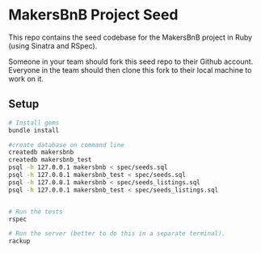 # MakersBnB Project Seed

This repo contains the seed codebase for the MakersBnB project in Ruby (using Sinatra and RSpec).

Someone in your team should fork this seed repo to their Github account. Everyone in the team should then clone this fork to their local machine to work on it.

## Setup

```bash
# Install gems
bundle install

#create database on command line
createdb makersbnb
createdb makersbnb_test
psql -h 127.0.0.1 makersbnb < spec/seeds.sql
psql -h 127.0.0.1 makersbnb_test < spec/seeds.sql
psql -h 127.0.0.1 makersbnb < spec/seeds_listings.sql
psql -h 127.0.0.1 makersbnb_test < spec/seeds_listings.sql


# Run the tests
rspec

# Run the server (better to do this in a separate terminal).
rackup
```
